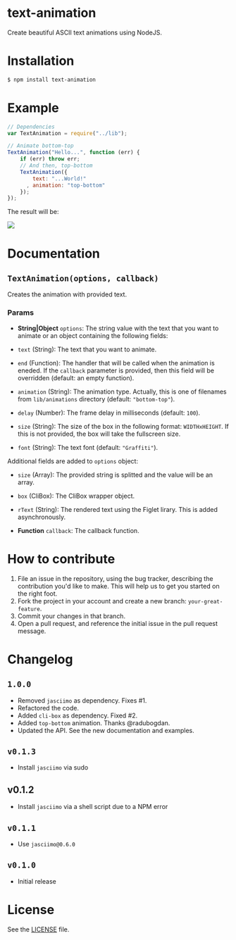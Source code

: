 text-animation
==============
Create beautiful ASCII text animations using NodeJS.

# Installation

```sh
$ npm install text-animation
```

# Example
```js
// Dependencies
var TextAnimation = require("../lib");

// Animate bottom-top
TextAnimation("Hello...", function (err) {
    if (err) throw err;
    // And then, top-bottom
    TextAnimation({
        text: "...World!"
      , animation: "top-bottom"
    });
});
```

The result will be:

![](http://i.imgur.com/EFXCRRR.gif)

# Documentation
## `TextAnimation(options, callback)`
Creates the animation with provided text.

### Params
- **String|Object** `options`: The string value with the text that you want to animate or an object containing the following fields:

 - `text` (String): The text that you want to animate.

 - `end` (Function): The handler that will be called when the animation
   is eneded. If the `callback` parameter is provided, then this
   field will be overridden (default: an empty function).

 - `animation` (String): The animation type. Actually, this is one of
   filenames from `lib/animations` directory (default: `"bottom-top"`).

 - `delay` (Number): The frame delay in milliseconds (default: `100`).

 - `size` (String): The size of the box in the following format: `WIDTHxHEIGHT`.
    If this is not provided, the box will take the fullscreen size.

 - `font` (String): The text font (default: `"Graffiti"`).

Additional fields are added to `options` object:

 - `size` (Array): The provided string is splitted and the value will be an array.
 - `box` (CliBox): The CliBox wrapper object.
 - `rText` (String): The rendered text using the Figlet lirary. This is added asynchronously.

- **Function** `callback`: The callback function.

# How to contribute
1. File an issue in the repository, using the bug tracker, describing the
   contribution you'd like to make. This will help us to get you started on the
   right foot.
2. Fork the project in your account and create a new branch:
   `your-great-feature`.
3. Commit your changes in that branch.
4. Open a pull request, and reference the initial issue in the pull request
   message.

# Changelog
## `1.0.0`
 - Removed `jasciimo` as dependency. Fixes #1.
 - Refactored the code.
 - Added `cli-box` as dependency. Fixed #2.
 - Added `top-bottom` animation. Thanks @radubogdan.
 - Updated the API. See the new documentation and examples.

## `v0.1.3`
 - Install `jasciimo` via sudo

## v0.1.2
 - Install `jasciimo` via a shell script due to a NPM error

## `v0.1.1`
 - Use `jasciimo@0.6.0`

## `v0.1.0`
 - Initial release

# License
See the [LICENSE](./LICENSE) file.
